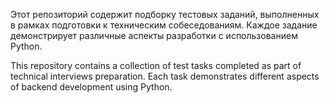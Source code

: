 Этот репозиторий содержит подборку тестовых заданий, выполненных в рамках подготовки к техническим собеседованиям. 
Каждое задание демонстрирует различные аспекты разработки с использованием Python.


This repository contains a collection of test tasks completed as part of technical interviews preparation. 
Each task demonstrates different aspects of backend development using Python.
